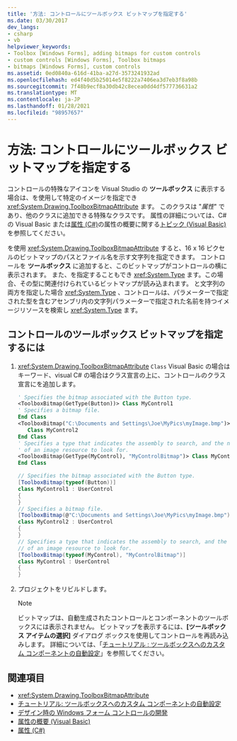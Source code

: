 ```yaml
---
title: '方法: コントロールにツールボックス ビットマップを指定する'
ms.date: 03/30/2017
dev_langs:
- csharp
- vb
helpviewer_keywords:
- Toolbox [Windows Forms], adding bitmaps for custom controls
- custom controls [Windows Forms], Toolbox bitmaps
- bitmaps [Windows Forms], custom controls
ms.assetid: 0ed0840a-616d-41ba-a27d-3573241932ad
ms.openlocfilehash: ed4f40d5b25014e5f8222a7406ea3d7eb3f8a98b
ms.sourcegitcommit: 7f48b9ecf8a30db42c8ecea0dd4df577736631a2
ms.translationtype: MT
ms.contentlocale: ja-JP
ms.lasthandoff: 01/28/2021
ms.locfileid: "98957657"
---
```

# <a name="how-to-provide-a-toolbox-bitmap-for-a-control"></a>方法: コントロールにツールボックス ビットマップを指定する

コントロールの特殊なアイコンを Visual Studio の **ツールボックス** に表示する場合は、を使用して特定のイメージを指定でき <xref:System.Drawing.ToolboxBitmapAttribute> ます。 このクラスは "*属性*" であり、他のクラスに追加できる特殊なクラスです。 属性の詳細については、C# の Visual Basic または[属性 (C#)](/dotnet/csharp/programming-guide/concepts/attributes/index)の属性の概要に関する[トピック (Visual Basic)](/dotnet/visual-basic/programming-guide/concepts/attributes/index)を参照してください。

を使用 <xref:System.Drawing.ToolboxBitmapAttribute> すると、16 x 16 ピクセルのビットマップのパスとファイル名を示す文字列を指定できます。 コントロールを **ツールボックス** に追加すると、このビットマップがコントロールの横に表示されます。 また、を指定することもでき <xref:System.Type> ます。この場合、その型に関連付けられているビットマップが読み込まれます。 と文字列の両方を指定した場合 <xref:System.Type> 、コントロールは、パラメーターで指定された型を含むアセンブリ内の文字列パラメーターで指定された名前を持つイメージリソースを検索し <xref:System.Type> ます。

## <a name="to-specify-a-toolbox-bitmap-for-your-control"></a>コントロールのツールボックス ビットマップを指定するには

1. <xref:System.Drawing.ToolboxBitmapAttribute> `Class` Visual Basic の場合はキーワード、visual C# の場合はクラス宣言の上に、コントロールのクラス宣言にを追加します。

    ```vb
    ' Specifies the bitmap associated with the Button type.
    <ToolboxBitmap(GetType(Button))> Class MyControl1
    ' Specifies a bitmap file.
    End Class
    <ToolboxBitmap("C:\Documents and Settings\Joe\MyPics\myImage.bmp")> _
       Class MyControl2
    End Class
    ' Specifies a type that indicates the assembly to search, and the name
    ' of an image resource to look for.
    <ToolboxBitmap(GetType(MyControl), "MyControlBitmap")> Class MyControl
    End Class
    ```

    ```csharp
    // Specifies the bitmap associated with the Button type.
    [ToolboxBitmap(typeof(Button))]
    class MyControl1 : UserControl
    {
    }
    // Specifies a bitmap file.
    [ToolboxBitmap(@"C:\Documents and Settings\Joe\MyPics\myImage.bmp")]
    class MyControl2 : UserControl
    {
    }
    // Specifies a type that indicates the assembly to search, and the name
    // of an image resource to look for.
    [ToolboxBitmap(typeof(MyControl), "MyControlBitmap")]
    class MyControl : UserControl
    {
    }
    ```

2. プロジェクトをリビルドします。

    > [!NOTE]
    > ビットマップは、自動生成されたコントロールとコンポーネントのツールボックスには表示されません。 ビットマップを表示するには、**[ツールボックス アイテムの選択]** ダイアログ ボックスを使用してコントロールを再読み込みします。 詳細については、「[チュートリアル : ツールボックスへのカスタム コンポーネントの自動設定](walkthrough-automatically-populating-the-toolbox-with-custom-components.md)」を参照してください。

## <a name="see-also"></a>関連項目

- <xref:System.Drawing.ToolboxBitmapAttribute>
- [チュートリアル: ツールボックスへのカスタム コンポーネントの自動設定](walkthrough-automatically-populating-the-toolbox-with-custom-components.md)
- [デザイン時の Windows フォーム コントロールの開発](developing-windows-forms-controls-at-design-time.md)
- [属性の概要 (Visual Basic)](/dotnet/visual-basic/programming-guide/concepts/attributes/index)
- [属性 (C#)](/dotnet/csharp/programming-guide/concepts/attributes/index)
